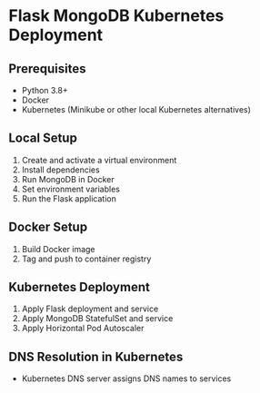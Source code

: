 # Flask MongoDB Kubernetes Deployment

## Prerequisites
- Python 3.8+
- Docker
- Kubernetes (Minikube or other local Kubernetes alternatives)

## Local Setup
1. Create and activate a virtual environment
2. Install dependencies
3. Run MongoDB in Docker
4. Set environment variables
5. Run the Flask application

## Docker Setup
1. Build Docker image
2. Tag and push to container registry

## Kubernetes Deployment
1. Apply Flask deployment and service
2. Apply MongoDB StatefulSet and service
3. Apply Horizontal Pod Autoscaler

## DNS Resolution in Kubernetes
- Kubernetes DNS server assigns DNS names to services
